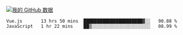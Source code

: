 [![我的 GitHub 数据](https://github-readme-stats.vercel.app/api?username=unbrain&?theme=dark)]()

<!--START_SECTION:waka-->
```text
Vue.js       13 hrs 50 mins  ██████████████████████▓░░   90.88 % 
JavaScript   1 hr 22 mins    ██▒░░░░░░░░░░░░░░░░░░░░░░   08.99 % 
```
<!--END_SECTION:waka-->
